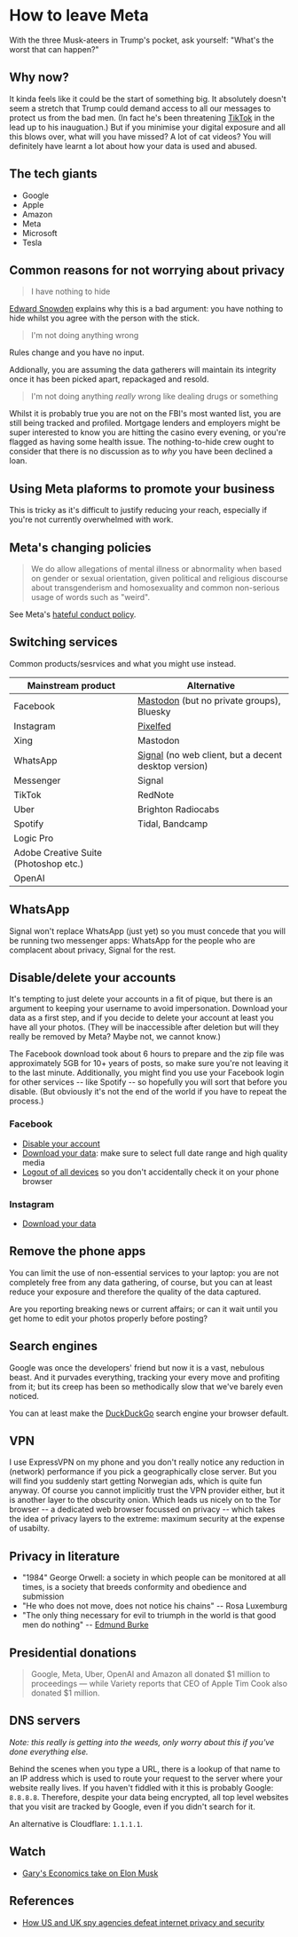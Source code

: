 # How to leave Meta

With the three Musk-ateers in Trump's pocket, ask yourself: "What's the worst that can happen?"

## Why now?

It kinda feels like it could be the start of something big. It absolutely doesn't seem a stretch that Trump could demand access to all our messages to protect us from the bad men. (In fact he's been threatening [TikTok](https://www.independent.co.uk/news/world/americas/us-politics/trump-save-tiktok-working-again-app-download-b2682563.html) in the lead up to his inauguation.) But if you minimise your digital exposure and all this blows over, what will you have missed? A lot of cat videos? You will definitely have learnt a lot about how your data is used and abused.

## The tech giants

- Google
- Apple
- Amazon
- Meta
- Microsoft
- Tesla

## Common reasons for not worrying about privacy

> I have nothing to hide

[Edward Snowden](https://www.youtube.com/watch?v=pcSlowAhvUk) explains why this is a bad argument: you have nothing to hide whilst you agree with the person with the stick.

> I'm not doing anything wrong

Rules change and you have no input.

Addionally, you are assuming the data gatherers will maintain its integrity once it has been picked apart, repackaged and resold.

> I'm not doing anything _really_ wrong like dealing drugs or something

Whilst it is probably true you are not on the FBI's most wanted list, you are still being tracked and profiled. Mortgage lenders and employers might be super interested to know you are hitting the casino every evening, or you're flagged as having some health issue. The nothing-to-hide crew ought to consider that there is no discussion as to _why_ you have been declined a loan.

## Using Meta plaforms to promote your business

This is tricky as it's difficult to justify reducing your reach, especially if you're not currently overwhelmed with work.

## Meta's changing policies

> We do allow allegations of mental illness or abnormality when based on gender or sexual orientation, given political and religious discourse about transgenderism and homosexuality and common non-serious usage of words such as "weird".

See Meta's [hateful conduct policy](https://transparency.meta.com/en-gb/policies/community-standards/hateful-conduct/).

## Switching services

Common products/sesrvices and what you might use instead.

| Mainstream product | Alternative |
|--------------------|-------------------------|
| Facebook           | [Mastodon](https://mastodon.social/explore) (but no private groups), Bluesky |
| Instagram          | [Pixelfed](https://pixelfed.social/) |
| Xing               | Mastodon |
| WhatsApp           | [Signal](https://signal.org/download/) (no web client, but a decent desktop version) |
| Messenger          | Signal |
| TikTok             | RedNote |
| Uber               | Brighton Radiocabs |
| Spotify            | Tidal, Bandcamp |
| Logic Pro          | |
| Adobe Creative Suite (Photoshop etc.) | |
| OpenAI             | |

## WhatsApp

Signal won't replace WhatsApp (just yet) so you must concede that you will be running two messenger apps: WhatsApp for the people who are complacent about privacy, Signal for the rest.

## Disable/delete your accounts

It's tempting to just delete your accounts in a fit of pique, but there is an argument to keeping your username to avoid impersonation. Download your data as a first step, and if you decide to delete your account at least you have all your photos. (They will be inaccessible after deletion but will they really be removed by Meta? Maybe not, we cannot know.)

The Facebook download took about 6 hours to prepare and the zip file was approximately 5GB for 10+ years of posts, so make sure you're not leaving it to the last minute. Additionally, you might find you use your Facebook login for other services -- like Spotify -- so hopefully you will sort that before you disable. (But obviously it's not the end of the world if you have to repeat the process.)

### Facebook

- [Disable your account](https://accountscenter.facebook.com/personal_info/account_ownership_and_control/deletion_and_deactivation/?is_from_dialog=true)
- [Download your data](https://accountscenter.facebook.com/info_and_permissions): make sure to select full date range and high quality media
- [Logout of all devices](https://accountscenter.facebook.com/password_and_security/login_activity) so you don't accidentally check it on your phone browser

### Instagram

- [Download your data](https://privacycenter.instagram.com/guide/dyi/)

## Remove the phone apps

You can limit the use of non-essential services to your laptop: you are not completely free from any data gathering, of course, but you can at least reduce your exposure and therefore the quality of the data captured.

Are you reporting breaking news or current affairs; or can it wait until you get home to edit your photos properly before posting?

## Search engines

Google was once the developers' friend but now it is a vast, nebulous beast. And it purvades everything, tracking your every move and profiting from it; but its creep has been so methodically slow that we've barely even noticed.

You can at least make the [DuckDuckGo](https://duckduckgo.com/) search engine your browser default.

## VPN

I use ExpressVPN on my phone and you don't really notice any reduction in (network) performance if you pick a geographically close server. But you will find you suddenly start getting Norwegian ads, which is quite fun anyway. Of course you cannot implicitly trust the VPN provider either, but it is another layer to the obscurity onion. Which leads us nicely on to the Tor browser -- a dedicated web browser focussed on privacy -- which takes the idea of privacy layers to the extreme: maximum security at the expense of usabilty.

## Privacy in literature

- "1984" George Orwell: a society in which people can be monitored at all times, is a society that breeds conformity and obedience and submission
- "He who does not move, does not notice his chains" -- Rosa Luxemburg
- "The only thing necessary for evil to triumph in the world is that good men do nothing" -- [Edmund Burke](https://en.wikipedia.org/wiki/Edmund_Burke)

## Presidential donations

> Google, Meta, Uber, OpenAI and Amazon all donated $1 million to proceedings — while Variety reports that CEO of Apple Tim Cook also donated $1 million.

## DNS servers

*Note: this really is getting into the weeds, only worry about this if you've done everything else.*

Behind the scenes when you type a URL, there is a lookup of that name to an IP address which is used to route your request to the server where your website really lives. If you haven't fiddled with it this is probably Google: `8.8.8.8`. Therefore, despite your data being encrypted, all top level websites that you visit are tracked by Google, even if you didn't search for it.

An alternative is Cloudflare: `1.1.1.1`.

## Watch

- [Gary's Economics take on Elon Musk](https://www.youtube.com/watch?v=wPoXOwiEfrQ)

## References

- [How US and UK spy agencies defeat internet privacy and security](https://www.theguardian.com/world/2013/sep/05/nsa-gchq-encryption-codes-security)
